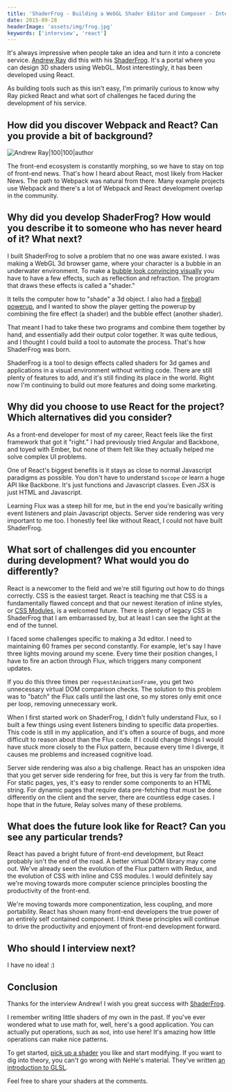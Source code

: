 ```yaml
---
title: 'ShaderFrog - Building a WebGL Shader Editor and Composer - Interview with Andrew Ray'
date: 2015-09-28
headerImage: 'assets/img/frog.jpg'
keywords: ['interview', 'react']
---
```


It's always impressive when people take an idea and turn it into a concrete service. [Andrew Ray](http://andrewray.me/) did this with his [ShaderFrog](http://shaderfrog.com/). It's a portal where you can design 3D shaders using WebGL. Most interestingly, it has been developed using React.

As building tools such as this isn't easy, I'm primarily curious to know why Ray picked React and what sort of challenges he faced during the development of his service.

## How did you discover Webpack and React? Can you provide a bit of background?

![Andrew Ray|100|100|author](https://www.gravatar.com/avatar/b3a21f6147bcc6bd9d997d5cc5b5f87c?size=200)

The front-end ecosystem is constantly morphing, so we have to stay on top of front-end news. That's how I heard about React, most likely from Hacker News. The path to Webpack was natural from there. Many example projects use Webpack and there's a lot of Webpack and React development overlap in the community.

## Why did you develop ShaderFrog? How would you describe it to someone who has never heard of it? What next?

I built ShaderFrog to solve a problem that no one was aware existed. I was making a WebGL 3d browser game, where your character is a bubble in an underwater environment. To make a [bubble look convincing visually](http://shaderfrog.com/app/view/147) you have to have a few effects, such as reflection and refraction. The program that draws these effects is called a "shader."

It tells the computer how to "shade" a 3d object. I also had a [fireball powerup](http://shaderfrog.com/app/view/30), and I wanted to show the player getting the powerup by combining the fire effect (a shader) and the bubble effect (another shader).

That meant I had to take these two programs and combine them together by hand, and essentially add their output color together. It was quite tedious, and I thought I could build a tool to automate the process. That's how ShaderFrog was born.

ShaderFrog is a tool to design effects called shaders for 3d games and applications in a visual environment without writing code. There are still plenty of features to add, and it's still finding its place in the world. Right now I'm continuing to build out more features and doing some marketing.

## Why did you choose to use React for the project? Which alternatives did you consider?

As a front-end developer for most of my career, React feels like the first framework that got it "right." I had previously tried Angular and Backbone, and toyed with Ember, but none of them felt like they actually helped me solve complex UI problems.

One of React's biggest benefits is it stays as close to normal Javascript paradigms as possible. You don't have to understand `$scope` or learn a huge API like Backbone. It's just functions and Javascript classes. Even JSX is just HTML and Javascript.

Learning Flux was a steep hill for me, but in the end you're basically writing event listeners and plain Javascript objects. Server side rendering was very important to me too. I honestly feel like without React, I could not have built ShaderFrog.

## What sort of challenges did you encounter during development? What would you do differently?

React is a newcomer to the field and we're still figuring out how to do things correctly. CSS is the easiest target. React is teaching me that CSS is a fundamentally flawed concept and that our newest iteration of inline styles, or [CSS Modules](https://github.com/css-modules/css-modules), is a welcomed future. There is plenty of legacy CSS in ShaderFrog that I am embarrassed by, but at least I can see the light at the end of the tunnel.

I faced some challenges specific to making a 3d editor. I need to maintaining 60 frames per second constantly. For example, let's say I have three lights moving around my scene. Every time their position changes, I have to fire an action through Flux, which triggers many component updates.

If you do this three times per `requestAnimationFrame`, you get two unnecessary virtual DOM comparison checks. The solution to this problem was to "batch" the Flux calls until the last one, so my stores only emit once per loop, removing unnecessary work.

When I first started work on ShaderFrog, I didn't fully understand Flux, so I built a few things using event listeners binding to specific data properties. This code is still in my application, and it's often a source of bugs, and more difficult to reason about than the Flux code. If I could change things I would have stuck more closely to the Flux pattern, because every time I diverge, it causes me problems and increased cognitive load.

Server side rendering was also a big challenge. React has an unspoken idea that you get server side rendering for free, but this is very far from the truth. For static pages, yes, it's easy to render some components to an HTML string. For dynamic pages that require data pre-fetching that must be done differently on the client and the server, there are countless edge cases. I hope that in the future, Relay solves many of these problems.

## What does the future look like for React? Can you see any particular trends?

React has paved a bright future of front-end development, but React probably isn't the end of the road. A better virtual DOM library may come out. We've already seen the evolution of the Flux pattern with Redux, and the evolution of CSS with inline and CSS modules. I would definitely say we're moving towards more computer science principles boosting the productivity of the front-end.

We're moving towards more componentization, less coupling, and more portability. React has shown many front-end developers the true power of an entirely self contained component. I think these principles will continue to drive the productivity and enjoyment of front-end development forward.

## Who should I interview next?

I have no idea! :)

## Conclusion

Thanks for the interview Andrew! I wish you great success with [ShaderFrog](http://shaderfrog.com/).

I remember writing little shaders of my own in the past. If you've ever wondered what to use math for, well, here's a good application. You can actually put operations, such as `mod`, into use here! It's amazing how little operations can make nice patterns.

To get started, [pick up a shader](http://shaderfrog.com/app) you like and start modifying. If you want to dig into theory, you can't go wrong with NeHe's material. They've written [an introduction to GLSL](http://nehe.gamedev.net/article/glsl_an_introduction/25007/).

Feel free to share your shaders at the comments.
